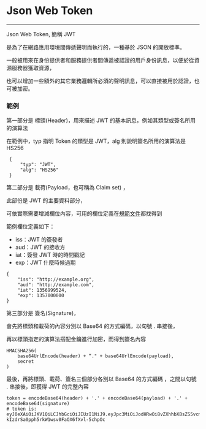# Json Web Token

---

Json Web Token, 簡稱 JWT

是為了在網路應用環境間傳遞聲明而執行的，一種基於 JSON 的開放標準。

一般被用來在身份提供者和服務提供者間傳遞被認證的用戶身份訊息，以便於從資源服務器獲取資源，

也可以增加一些額外的其它業務邏輯所必須的聲明訊息，可以直接被用於認證，也可被加密。

### 範例

第一部分是 標頭\(Header\)，用來描述 JWT 的基本訊息，例如其類型或簽名所用的演算法

在範例中，typ 指明 Token 的類型是 JWT，alg 則說明簽名所用的演算法是 HS256

```
 {
     "typ": "JWT",
     "alg": "HS256"
 } 
```

第二部分是 載荷\(Payload，也可稱為 Claim set\) ，

此部份是 JWT 的主要資料部分，

可依實際需要增減欄位內容，可用的欄位定義在[規範文件](https://tools.ietf.org/html/rfc7519)都找得到

範例欄位定義如下：

* iss：JWT 的簽發者
* aud：JWT 的接收方
* iat：簽發 JWT 時的時間戳記
* exp：JWT 什麼時候過期

```
{
    "iss": "http://example.org",
    "aud": "http://example.com",
    "iat": 1356999524,
    "exp": 1357000000
}
```

第三部分是 簽名\(Signature\)，

會先將標頭和載荷的內容分別以 Base64 的方式編碼，以句號 . 串接後，

再以標頭指定的演算法搭配金鑰進行加密，而得到簽名內容

```
HMACSHA256(
    base64UrlEncode(header) + “." + base64UrlEncode(payload),
    secret
)
```

最後，再將標頭、載荷、簽名三個部分各別以 Base64 的方式編碼 ，之間以句號 . 串接後，即獲得 JWT 的完整內容

```
token = encodeBase64(header) + '.' + encodeBase64(payload) + '.' + encodeBase64(signature)
# token is:
eyJ0eXAiOiJKV1QiLCJhbGciOiJIUzI1NiJ9.eyJpc3MiOiJodHRwOi8vZXhhbXBsZS5vcmciLCJhdWQiOiJodHRwOi8vZXhhbXBsZS5jb20iLCJpYXQiOjEzNTY5OTk1MjQsImV4cCI6MTM1NzAwMDAwMH0.YgUDoK-kIzdrSa0pph5rkW1wsv0FaOX6fXvl-5chpOc
```

